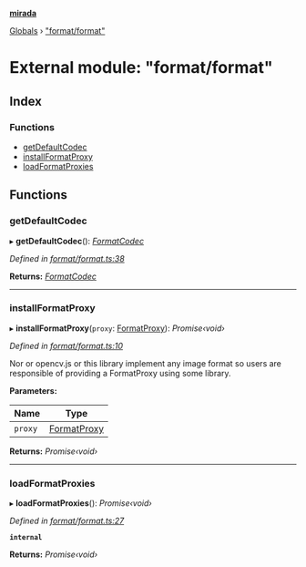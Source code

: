 **[mirada](../README.md)**

[Globals](../README.md) › ["format/format"](_format_format_.md)

# External module: "format/format"

## Index

### Functions

* [getDefaultCodec](_format_format_.md#getdefaultcodec)
* [installFormatProxy](_format_format_.md#installformatproxy)
* [loadFormatProxies](_format_format_.md#loadformatproxies)

## Functions

###  getDefaultCodec

▸ **getDefaultCodec**(): *[FormatCodec](../interfaces/_types_mirada_.formatcodec.md)*

*Defined in [format/format.ts:38](https://github.com/cancerberoSgx/mirada/blob/0ec64a4/mirada/src/format/format.ts#L38)*

**Returns:** *[FormatCodec](../interfaces/_types_mirada_.formatcodec.md)*

___

###  installFormatProxy

▸ **installFormatProxy**(`proxy`: [FormatProxy](_types_mirada_.md#formatproxy)): *Promise‹void›*

*Defined in [format/format.ts:10](https://github.com/cancerberoSgx/mirada/blob/0ec64a4/mirada/src/format/format.ts#L10)*

Nor or opencv.js or this library implement any image format so users are
responsible of providing a FormatProxy using some library.

**Parameters:**

Name | Type |
------ | ------ |
`proxy` | [FormatProxy](_types_mirada_.md#formatproxy) |

**Returns:** *Promise‹void›*

___

###  loadFormatProxies

▸ **loadFormatProxies**(): *Promise‹void›*

*Defined in [format/format.ts:27](https://github.com/cancerberoSgx/mirada/blob/0ec64a4/mirada/src/format/format.ts#L27)*

**`internal`** 

**Returns:** *Promise‹void›*